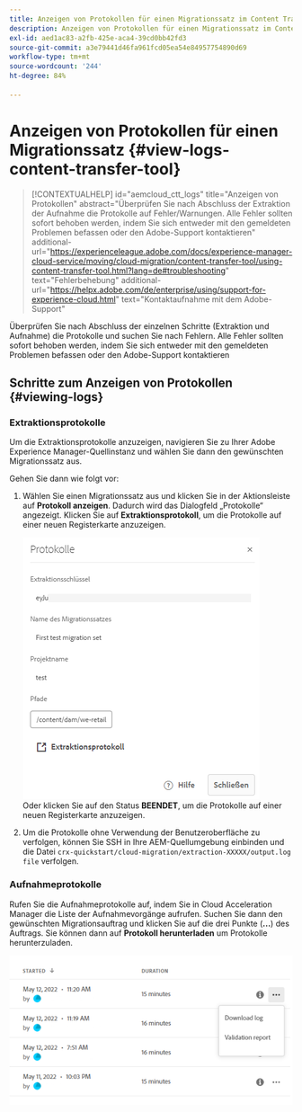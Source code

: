 ```yaml
---
title: Anzeigen von Protokollen für einen Migrationssatz im Content Transfer Tool
description: Anzeigen von Protokollen für einen Migrationssatz im Content Transfer Tool
exl-id: aed1ac83-a2fb-425e-aca4-39cd0bb42fd3
source-git-commit: a3e79441d46fa961fcd05ea54e84957754890d69
workflow-type: tm+mt
source-wordcount: '244'
ht-degree: 84%

---
```


# Anzeigen von Protokollen für einen Migrationssatz {#view-logs-content-transfer-tool}


>[!CONTEXTUALHELP]
>id="aemcloud_ctt_logs"
>title="Anzeigen von Protokollen"
>abstract="Überprüfen Sie nach Abschluss der Extraktion der Aufnahme die Protokolle auf Fehler/Warnungen. Alle Fehler sollten sofort behoben werden, indem Sie sich entweder mit den gemeldeten Problemen befassen oder den Adobe-Support kontaktieren"
>additional-url="https://experienceleague.adobe.com/docs/experience-manager-cloud-service/moving/cloud-migration/content-transfer-tool/using-content-transfer-tool.html?lang=de#troubleshooting" text="Fehlerbehebung"
>additional-url="https://helpx.adobe.com/de/enterprise/using/support-for-experience-cloud.html" text="Kontaktaufnahme mit dem Adobe-Support"

Überprüfen Sie nach Abschluss der einzelnen Schritte (Extraktion und Aufnahme) die Protokolle und suchen Sie nach Fehlern.  Alle Fehler sollten sofort behoben werden, indem Sie sich entweder mit den gemeldeten Problemen befassen oder den Adobe-Support kontaktieren

## Schritte zum Anzeigen von Protokollen {#viewing-logs}

### Extraktionsprotokolle

Um die Extraktionsprotokolle anzuzeigen, navigieren Sie zu Ihrer Adobe Experience Manager-Quellinstanz und wählen Sie dann den gewünschten Migrationssatz aus.

Gehen Sie dann wie folgt vor:

1. Wählen Sie einen Migrationssatz aus und klicken Sie in der Aktionsleiste auf **Protokoll anzeigen**. Dadurch wird das Dialogfeld „Protokolle“ angezeigt. Klicken Sie auf **Extraktionsprotokoll**, um die Protokolle auf einer neuen Registerkarte anzuzeigen.

   ![image](/help/journey-migration/content-transfer-tool/assets-ctt/cttcam25.png) \
   Oder klicken Sie auf den Status **BEENDET**, um die Protokolle auf einer neuen Registerkarte anzuzeigen.

1. Um die Protokolle ohne Verwendung der Benutzeroberfläche zu verfolgen, können Sie SSH in Ihre AEM-Quellumgebung einbinden und die Datei `crx-quickstart/cloud-migration/extraction-XXXXX/output.log file` verfolgen.

### Aufnahmeprotokolle

Rufen Sie die Aufnahmeprotokolle auf, indem Sie in Cloud Acceleration Manager die Liste der Aufnahmevorgänge aufrufen. Suchen Sie dann den gewünschten Migrationsauftrag und klicken Sie auf die drei Punkte (**...**) des Auftrags. Sie können dann auf **Protokoll herunterladen** um Protokolle herunterzuladen.

![Bild](/help/journey-migration/content-transfer-tool/assets-ctt/cttcam28.png)

